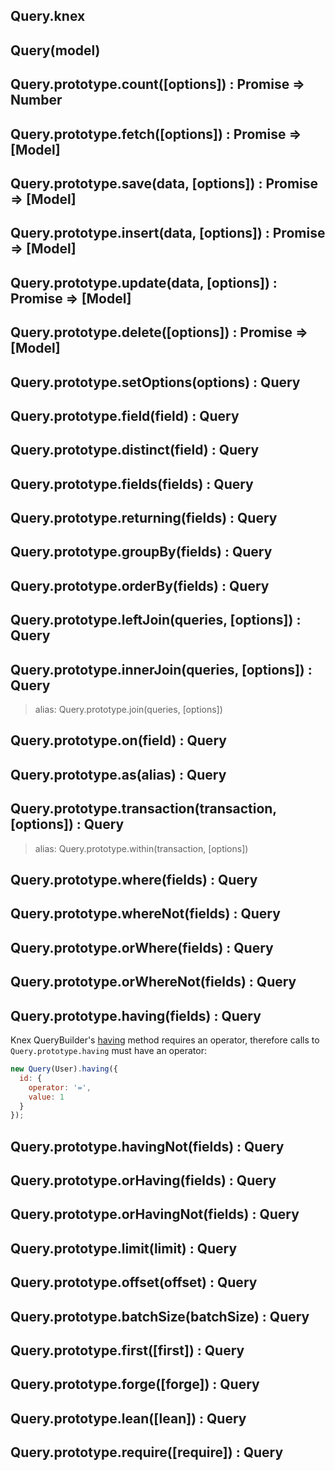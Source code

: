 ## Query.knex

## Query(model)

## Query.prototype.count([options]) : Promise => Number

## Query.prototype.fetch([options]) : Promise => [Model]

## Query.prototype.save(data, [options]) : Promise => [Model]

## Query.prototype.insert(data, [options]) : Promise => [Model]

## Query.prototype.update(data, [options]) : Promise => [Model]

## Query.prototype.delete([options]) : Promise => [Model]

## Query.prototype.setOptions(options) : Query

## Query.prototype.field(field) : Query

## Query.prototype.distinct(field) : Query

## Query.prototype.fields(fields) : Query

## Query.prototype.returning(fields) : Query

## Query.prototype.groupBy(fields) : Query

## Query.prototype.orderBy(fields) : Query

## Query.prototype.leftJoin(queries, [options]) : Query

## Query.prototype.innerJoin(queries, [options]) : Query

> alias: Query.prototype.join(queries, [options])

## Query.prototype.on(field) : Query

## Query.prototype.as(alias) : Query

## Query.prototype.transaction(transaction, [options]) : Query

> alias: Query.prototype.within(transaction, [options])

## Query.prototype.where(fields) : Query

## Query.prototype.whereNot(fields) : Query

## Query.prototype.orWhere(fields) : Query

## Query.prototype.orWhereNot(fields) : Query

## Query.prototype.having(fields) : Query

Knex QueryBuilder's [having](http://knexjs.org/#Builder-having) method requires
an operator, therefore calls to `Query.prototype.having` must have an operator:

```js
new Query(User).having({
  id: {
    operator: '=',
    value: 1
  }
});
```

## Query.prototype.havingNot(fields) : Query

## Query.prototype.orHaving(fields) : Query

## Query.prototype.orHavingNot(fields) : Query

## Query.prototype.limit(limit) : Query

## Query.prototype.offset(offset) : Query

## Query.prototype.batchSize(batchSize) : Query

## Query.prototype.first([first]) : Query

## Query.prototype.forge([forge]) : Query

## Query.prototype.lean([lean]) : Query

## Query.prototype.require([require]) : Query
